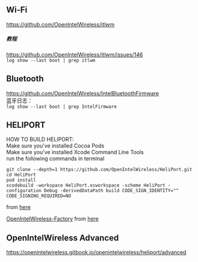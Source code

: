 ## Wi-Fi
https://github.com/OpenIntelWireless/itlwm  
##### 教程
https://github.com/OpenIntelWireless/itlwm/issues/146  
`log show --last boot | grep itlwm`


## Bluetooth  
https://github.com/OpenIntelWireless/IntelBluetoothFirmware  
蓝牙日志：   
`log show --last boot | grep IntelFirmware`  

## HELIPORT
HOW TO BUILD HELIPORT:  
Make sure you've installed Cocoa Pods  
Make sure you've installed Xcode Command Line Tools  
run the following commands in terminal  
```
git clone --depth=1 https://github.com/OpenIntelWireless/HeliPort.git
cd HeliPort
pod install
xcodebuild -workspace HeliPort.xcworkspace -scheme HeliPort -configuration Debug -derivedDataPath build CODE_SIGN_IDENTITY="" CODE_SIGNING_REQUIRED=NO
```
from [here](https://gitter.im/OpenIntelWireless/itlwm?at=5f049aa0a5ab931e4f6edbae)

[OpenIntelWireless-Factory](https://github.com/1hbb/OpenIntelWireless-Factory/releases)  from [here](https://gitter.im/OpenIntelWireless/itlwm?at=5f0ca311c7d15f7d0f8ea6c7)


## OpenIntelWireless Advanced
https://openintelwireless.gitbook.io/openintelwireless/heliport/advanced
